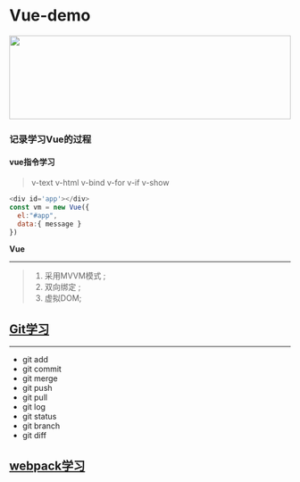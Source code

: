 # Vue-demo
<!-- ![vue](https://cn.vuejs.org/images/logo.svg "vue") -->
<img src=https://cn.vuejs.org/images/logo.svg  width=100% height=150 />

### 记录学习Vue的过程

#### vue指令学习

>v-text  v-html  v-bind v-for  v-if  v-show  

```   javaScript
<div id='app'></div>
const vm = new Vue({
  el:"#app",
  data:{ message }
})
```

**Vue**
_________

>1. 采用MVVM模式 ;
>2. 双向绑定 ;
>3. 虚拟DOM;


## [Git学习](https://www.bootcss.com/p/git-guide/)

______

+ git add
+ git commit
+ git merge 
+ git push
+ git pull 
+ git log
+ git status
+ git branch
+ git diff

## [webpack学习](https://segmentfault.com/a/1190000006178770)
